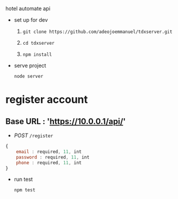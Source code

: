 hotel automate api
- set up for dev

	1) `git clone https://github.com/adeojoemmanuel/tdxserver.git`

	2) `cd tdxserver`

	3) `npm install`

- serve project 

	`node server`

# register account

## Base URL : 'https://10.0.0.1/api/'

- *POST* `/register`

```js
{
    email : required, 11, int
    password : required, 11, int
    phone : required, 11, int
}
```




- run test

	`npm test`

